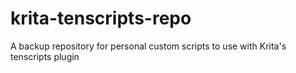 # krita-tenscripts-repo
A backup repository for personal custom scripts to use with Krita's tenscripts plugin
